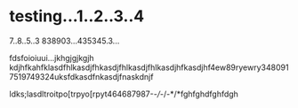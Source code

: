 # testing...1..2..3..4
7..8..5..3
838903...435345.3...

fdsfoioiuui...jkhgjgjkgjh
kdjhfkahfklasdfhlkasdjfhkasdjfhlkasdjfhlkasdjhfkasdjhf4ew89ryewry3480917519749324uksfdkasdfnkasdjfnaskdnjf

ldks;lasdltroitpo[trpyo[rpyt464687987-*-/-*/-*/*fghfghdfghfdgh
